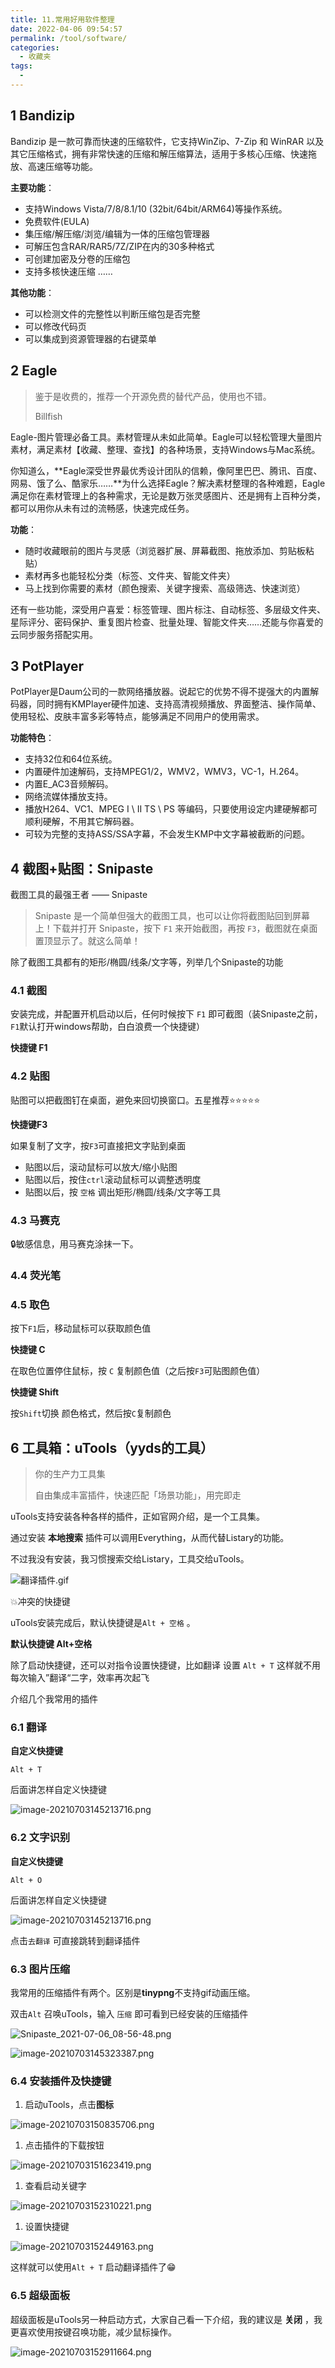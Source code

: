 ```yaml
---
title: 11.常用好用软件整理
date: 2022-04-06 09:54:57
permalink: /tool/software/
categories:
  - 收藏夹
tags:
  - 
---
```

## 1 Bandizip

Bandizip 是一款可靠而快速的压缩软件，它支持WinZip、7-Zip 和 WinRAR 以及其它压缩格式，拥有非常快速的压缩和解压缩算法，适用于多核心压缩、快速拖放、高速压缩等功能。

**主要功能**：

- 支持Windows Vista/7/8/8.1/10 (32bit/64bit/ARM64)等操作系统。
- 免费软件(EULA)
- 集压缩/解压缩/浏览/编辑为一体的压缩包管理器
- 可解压包含RAR/RAR5/7Z/ZIP在内的30多种格式
- 可创建加密及分卷的压缩包
- 支持多核快速压缩 ……

**其他功能**：

- 可以检测文件的完整性以判断压缩包是否完整
- 可以修改代码页
- 可以集成到资源管理器的右键菜单

## 2 Eagle

> 鉴于是收费的，推荐一个开源免费的替代产品，使用也不错。
>
> Billfish

Eagle-图片管理必备工具。素材管理从未如此简单。Eagle可以轻松管理大量图片素材，满足素材【收藏、整理、查找】的各种场景，支持Windows与Mac系统。

你知道么，**Eagle深受世界最优秀设计团队的信赖，像阿里巴巴、腾讯、百度、网易、饿了么、酷家乐……**为什么选择Eagle？解决素材整理的各种难题，Eagle 满足你在素材管理上的各种需求，无论是数万张灵感图片、还是拥有上百种分类，都可以用你从未有过的流畅感，快速完成任务。

**功能**：

- 随时收藏眼前的图片与灵感（浏览器扩展、屏幕截图、拖放添加、剪贴板粘贴）
- 素材再多也能轻松分类（标签、文件夹、智能文件夹）
- 马上找到你需要的素材（颜色搜索、关键字搜索、高级筛选、快速浏览）

还有一些功能，深受用户喜爱：标签管理、图片标注、自动标签、多层级文件夹、星际评分、密码保护、重复图片检查、批量处理、智能文件夹……还能与你喜爱的云同步服务搭配实用。

## 3 PotPlayer

PotPlayer是Daum公司的一款网络播放器。说起它的优势不得不提强大的内置解码器，同时拥有KMPlayer硬件加速、支持高清视频播放、界面整洁、操作简单、使用轻松、皮肤丰富多彩等特点，能够满足不同用户的使用需求。

**功能特色**：

- 支持32位和64位系统。
- 内置硬件加速解码，支持MPEG1/2，WMV2，WMV3，VC-1，H.264。
- 内置E_AC3音频解码。
- 网络流媒体播放支持。
- 播放H264、VC1、MPEG I \ II TS \ PS 等编码，只要使用设定内建硬解都可顺利硬解，不用其它解码器。
- 可较为完整的支持ASS/SSA字幕，不会发生KMP中文字幕被截断的问题。

## 4 截图+贴图：Snipaste

截图工具的最强王者 —— Snipaste

> Snipaste 是一个简单但强大的截图工具，也可以让你将截图贴回到屏幕上！下载并打开 Snipaste，按下 `F1` 来开始截图，再按 `F3`，截图就在桌面置顶显示了。就这么简单！

除了截图工具都有的矩形/椭圆/线条/文字等，列举几个Snipaste的功能

### 4.1 截图

安装完成，并配置开机启动以后，任何时候按下 `F1` 即可截图（装Snipaste之前，`F1`默认打开windows帮助，白白浪费一个快捷键）

**快捷键 F1**

### 4.2 贴图

贴图可以把截图钉在桌面，避免来回切换窗口。五星推荐⭐⭐⭐⭐⭐

**快捷键F3**

如果复制了文字，按`F3`可直接把文字贴到桌面

- 贴图以后，滚动鼠标可以放大/缩小贴图
- 贴图以后，按住`ctrl`滚动鼠标可以调整透明度
- 贴图以后，按 `空格` 调出矩形/椭圆/线条/文字等工具

### 4.3 马赛克

🔒敏感信息，用马赛克涂抹一下。

### 4.4 荧光笔

### 4.5 取色

按下`F1`后，移动鼠标可以获取颜色值

**快捷键 C**

在取色位置停住鼠标，按 `C` 复制颜色值（之后按`F3`可贴图颜色值）

**快捷键 Shift**

按`Shift`切换 颜色格式，然后按`C`复制颜色

## 6 工具箱：uTools（yyds的工具）

> 你的生产力工具集
>
> 自由集成丰富插件，快速匹配「场景功能」，用完即走

uTools支持安装各种各样的插件，正如官网介绍，是一个工具集。

通过安装 **本地搜索** 插件可以调用Everything，从而代替Listary的功能。

不过我没有安装，我习惯搜索交给Listary，工具交给uTools。

![翻译插件.gif](https://p3-juejin.byteimg.com/tos-cn-i-k3u1fbpfcp/53a4931fdcf74d8583fcaddf0b14cc09~tplv-k3u1fbpfcp-watermark.awebp)

💥冲突的快捷键

uTools安装完成后，默认快捷键是`Alt + 空格` 。

**默认快捷键 Alt+空格**

除了启动快捷键，还可以对指令设置快捷键，比如翻译 设置 `Alt + T` 这样就不用每次输入”翻译“二字，效率再次起飞

介绍几个我常用的插件

### 6.1 翻译

**自定义快捷键**

```
Alt + T
```

后面讲怎样自定义快捷键

![image-20210703145213716.png](https://p1-juejin.byteimg.com/tos-cn-i-k3u1fbpfcp/8b65b0d8d7904f099f4fa099ec6774ad~tplv-k3u1fbpfcp-watermark.awebp)

### 6.2 文字识别

**自定义快捷键**

```
Alt + O
```

后面讲怎样自定义快捷键

![image-20210703145213716.png](https://p9-juejin.byteimg.com/tos-cn-i-k3u1fbpfcp/722d38e0129f42d9892d1d9671acef90~tplv-k3u1fbpfcp-watermark.awebp)

点击`去翻译` 可直接跳转到翻译插件

### 6.3 图片压缩

我常用的压缩插件有两个。区别是**tinypng**不支持gif动画压缩。

双击`Alt` 召唤uTools，输入 `压缩` 即可看到已经安装的压缩插件

![Snipaste_2021-07-06_08-56-48.png](https://p9-juejin.byteimg.com/tos-cn-i-k3u1fbpfcp/b698e89a34f84c3582a29b91b0dcdb41~tplv-k3u1fbpfcp-watermark.awebp)

![image-20210703145323387.png](https://p9-juejin.byteimg.com/tos-cn-i-k3u1fbpfcp/32ae208a77f440d0b4a74ec8cc098aa6~tplv-k3u1fbpfcp-watermark.awebp)

### 6.4 安装插件及快捷键

1. 启动uTools，点击**图标**

![image-20210703150835706.png](https://p3-juejin.byteimg.com/tos-cn-i-k3u1fbpfcp/2f77bf86a96f479c92032074435aa508~tplv-k3u1fbpfcp-watermark.awebp)

1. 点击插件的下载按钮

![image-20210703151623419.png](https://p9-juejin.byteimg.com/tos-cn-i-k3u1fbpfcp/ad30715c891a4f2bbefb734161dab64c~tplv-k3u1fbpfcp-watermark.awebp)

1. 查看启动关键字

![image-20210703152310221.png](https://p1-juejin.byteimg.com/tos-cn-i-k3u1fbpfcp/9b6c831fad654858a0bf4d2cc2adcfda~tplv-k3u1fbpfcp-watermark.awebp)

1. 设置快捷键

![image-20210703152449163.png](https://p1-juejin.byteimg.com/tos-cn-i-k3u1fbpfcp/c7147517077f4603b10ad62469496271~tplv-k3u1fbpfcp-watermark.awebp)

这样就可以使用`Alt + T` 启动翻译插件了😁

### 6.5 超级面板

超级面板是uTools另一种启动方式，大家自己看一下介绍，我的建议是 **关闭** ，我更喜欢使用按键召唤功能，减少鼠标操作。

![image-20210703152911664.png](https://p9-juejin.byteimg.com/tos-cn-i-k3u1fbpfcp/509db61f9b9543c1b0e2c9a3f893d99f~tplv-k3u1fbpfcp-watermark.awebp)

